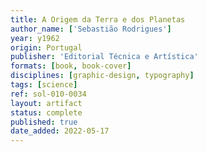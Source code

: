 ```yaml
---
title: A Origem da Terra e dos Planetas
author_name: ['Sebastião Rodrigues']
year: y1962
origin: Portugal
publisher: 'Editorial Técnica e Artística'
formats: [book, book-cover]
disciplines: [graphic-design, typography]
tags: [science]
ref: sol-010-0034
layout: artifact
status: complete
published: true
date_added: 2022-05-17
---
```

